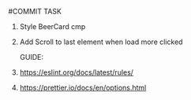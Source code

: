 #COMMIT TASK

1. Style BeerCard cmp
2. Add Scroll to last element when load more clicked 

   GUIDE:

5. https://eslint.org/docs/latest/rules/
6. https://prettier.io/docs/en/options.html
